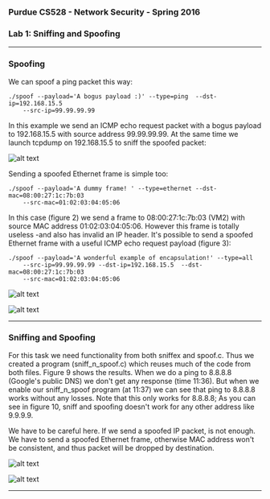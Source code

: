 ### Purdue CS528 - Network Security - Spring 2016
### Lab 1: Sniffing and Spoofing
___

### Spoofing

We can spoof a ping packet this way:
```
./spoof --payload='A bogus payload :)' --type=ping  --dst-ip=192.168.15.5  
    --src-ip=99.99.99.99
```

In this example we send an ICMP echo request packet with a bogus payload to 192.168.15.5 with 
source address 99.99.99.99. At the same time we launch tcpdump on 192.168.15.5 to sniff the 
spoofed packet:

![alt text](https://github.com/isp0/Network-Security/blob/master/Sniffing%20and%20Spoofing/images/image_1.png 
"Figure 1. Sending spoofed ping requests")
 

Sending a spoofed Ethernet frame is simple too:
```
./spoof --payload='A dummy frame! ' --type=ethernet --dst-mac=08:00:27:1c:7b:03 
    --src-mac=01:02:03:04:05:06 
```
In this case (figure 2) we send a frame to 08:00:27:1c:7b:03 (VM2) with source MAC address
 01:02:03:04:05:06. However this frame is totally useless -and also has invalid an IP header. 
 It's possible to send a spoofed Ethernet frame with a useful ICMP echo request payload (figure 3):
```
./spoof --payload='A wonderful example of encapsulation!' --type=all 
    --src-ip=99.99.99.99 --dst-ip=192.168.15.5  --dst-mac=08:00:27:1c:7b:03 
    --src-mac=01:02:03:04:05:06  
```

![alt text](https://github.com/isp0/Network-Security/blob/master/Sniffing%20and%20Spoofing/images/image_2.png 
"Figure 2. Sending spoofed Ethernet frames")
 
![alt text](https://github.com/isp0/Network-Security/blob/master/Sniffing%20and%20Spoofing/images/image_3.png 
"Figure 3. Sending spoofed Ethernet frames, with spoofed ICMP payloads")
 
___

### Sniffing and Spoofing

For this task we need functionality from both sniffex and spoof.c. Thus we created a program 
(sniff_n_spoof.c) which reuses much of the code from both files. Figure 9 shows the results.
When we do a ping to 8.8.8.8 (Google's public DNS) we don't get any response (time 11:36). But when we enable our sniff_n_spoof program (at 11:37)  we can see that ping to 8.8.8.8 works without any losses. Note that this only works for 8.8.8.8; As you can see in figure 10, sniff and spoofing doesn't work for any other address like 9.9.9.9.

We have to be careful here. If we send a spoofed IP packet, is not enough. We have to send a spoofed Ethernet frame, otherwise MAC address won't be consistent, and thus packet will be dropped by destination.

![alt text](https://github.com/isp0/Network-Security/blob/master/Sniffing%20and%20Spoofing/images/image_4.png 
"Figure 4. Sniffing and spoofing")
 
 ![alt text](https://github.com/isp0/Network-Security/blob/master/Sniffing%20and%20Spoofing/images/image_5.png 
"Figure 5. Spoofing doesn't work with different IP addresses")
 
___
